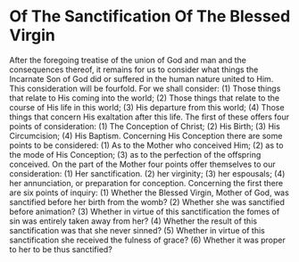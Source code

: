# Of The Sanctification Of The Blessed Virgin

After the foregoing treatise of the union of God and man and the consequences thereof, it remains for us to consider what things the Incarnate Son of God did or suffered in the human nature united to Him. This consideration will be fourfold. For we shall consider: (1) Those things that relate to His coming into the world; (2) Those things that relate to the course of His life in this world; (3) His departure from this world; (4) Those things that concern His exaltation after this life.  The first of these offers four points of consideration: (1) The Conception of Christ; (2) His Birth; (3) His Circumcision; (4) His Baptism. Concerning His Conception there are some points to be considered: (1) As to the Mother who conceived Him; (2) as to the mode of His Conception; (3) as to the perfection of the offspring conceived.  On the part of the Mother four points offer themselves to our consideration: (1) Her sanctification. (2) her virginity; (3) her espousals; (4) her annunciation, or preparation for conception.  Concerning the first there are six points of inquiry:
(1) Whether the Blessed Virgin, Mother of God, was sanctified before her birth from the womb?
(2) Whether she was sanctified before animation?
(3) Whether in virtue of this sanctification the fomes of sin was entirely taken away from her?
(4) Whether the result of this sanctification was that she never sinned?
(5) Whether in virtue of this sanctification she received the fulness of grace?
(6) Whether it was proper to her to be thus sanctified?